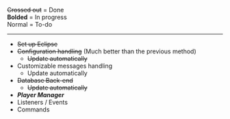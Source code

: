 ~~Crossed out~~ = Done  
**Bolded** = In progress  
Normal = To-do

***
* ~~Set up Eclipse~~  
* ~~Configuration handling~~ (Much better than the previous method)
    - ~~Update automatically~~
* Customizable messages handling
    - Update automatically
* ~~Database Back-end~~
    - ~~Update automatically~~
* ***Player Manager***
* Listeners / Events
* Commands
